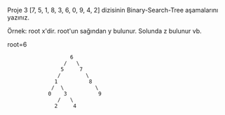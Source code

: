 Proje 3
[7, 5, 1, 8, 3, 6, 0, 9, 4, 2] dizisinin Binary-Search-Tree aşamalarını yazınız.

Örnek: root x'dir. root'un sağından y bulunur. Solunda z bulunur vb.

root=6

                        6
                      /   \
                     5     7
                    /        \
                   1          8
                  /  \          \
                 0    3          9
                    /   \
                   2     4    
                      
                     